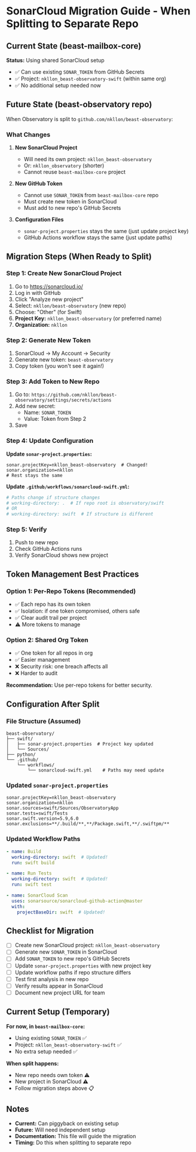 # SonarCloud Migration Guide - When Splitting to Separate Repo

## Current State (beast-mailbox-core)

**Status:** Using shared SonarCloud setup
- ✅ Can use existing `SONAR_TOKEN` from GitHub Secrets
- ✅ Project: `nkllon_beast-observatory-swift` (within same org)
- ✅ No additional setup needed now

## Future State (beast-observatory repo)

When Observatory is split to `github.com/nkllon/beast-observatory`:

### What Changes

1. **New SonarCloud Project**
   - Will need its own project: `nkllon_beast-observatory`
   - Or: `nkllon_observatory` (shorter)
   - Cannot reuse `beast-mailbox-core` project

2. **New GitHub Token**
   - Cannot use `SONAR_TOKEN` from `beast-mailbox-core` repo
   - Must create new token in SonarCloud
   - Must add to new repo's GitHub Secrets

3. **Configuration Files**
   - `sonar-project.properties` stays the same (just update project key)
   - GitHub Actions workflow stays the same (just update paths)

## Migration Steps (When Ready to Split)

### Step 1: Create New SonarCloud Project

1. Go to https://sonarcloud.io/
2. Log in with GitHub
3. Click "Analyze new project"
4. Select: `nkllon/beast-observatory` (new repo)
5. Choose: "Other" (for Swift)
6. **Project Key:** `nkllon_beast-observatory` (or preferred name)
7. **Organization:** `nkllon`

### Step 2: Generate New Token

1. SonarCloud → My Account → Security
2. Generate new token: `beast-observatory`
3. Copy token (you won't see it again!)

### Step 3: Add Token to New Repo

1. Go to: `https://github.com/nkllon/beast-observatory/settings/secrets/actions`
2. Add new secret:
   - Name: `SONAR_TOKEN`
   - Value: Token from Step 2
3. Save

### Step 4: Update Configuration

**Update `sonar-project.properties`:**
```properties
sonar.projectKey=nkllon_beast-observatory  # Changed!
sonar.organization=nkllon
# Rest stays the same
```

**Update `.github/workflows/sonarcloud-swift.yml`:**
```yaml
# Paths change if structure changes
# working-directory: .  # If repo root is observatory/swift
# OR
# working-directory: swift  # If structure is different
```

### Step 5: Verify

1. Push to new repo
2. Check GitHub Actions runs
3. Verify SonarCloud shows new project

## Token Management Best Practices

### Option 1: Per-Repo Tokens (Recommended)
- ✅ Each repo has its own token
- ✅ Isolation: if one token compromised, others safe
- ✅ Clear audit trail per project
- ⚠️ More tokens to manage

### Option 2: Shared Org Token
- ✅ One token for all repos in org
- ✅ Easier management
- ❌ Security risk: one breach affects all
- ❌ Harder to audit

**Recommendation:** Use per-repo tokens for better security.

## Configuration After Split

### File Structure (Assumed)
```
beast-observatory/
├── swift/
│   ├── sonar-project.properties  # Project key updated
│   └── Sources/
├── python/
└── .github/
    └── workflows/
        └── sonarcloud-swift.yml    # Paths may need update
```

### Updated `sonar-project.properties`
```properties
sonar.projectKey=nkllon_beast-observatory
sonar.organization=nkllon
sonar.sources=swift/Sources/ObservatoryApp
sonar.tests=swift/Tests
sonar.swift.version=5.9,6.0
sonar.exclusions=**/.build/**,**/Package.swift,**/.swiftpm/**
```

### Updated Workflow Paths
```yaml
- name: Build
  working-directory: swift  # Updated!
  run: swift build

- name: Run Tests
  working-directory: swift  # Updated!
  run: swift test

- name: SonarCloud Scan
  uses: sonarsource/sonarcloud-github-action@master
  with:
    projectBaseDir: swift  # Updated!
```

## Checklist for Migration

- [ ] Create new SonarCloud project: `nkllon_beast-observatory`
- [ ] Generate new `SONAR_TOKEN` in SonarCloud
- [ ] Add `SONAR_TOKEN` to new repo's GitHub Secrets
- [ ] Update `sonar-project.properties` with new project key
- [ ] Update workflow paths if repo structure differs
- [ ] Test first analysis in new repo
- [ ] Verify results appear in SonarCloud
- [ ] Document new project URL for team

## Current Setup (Temporary)

**For now, in `beast-mailbox-core`:**
- Using existing `SONAR_TOKEN` ✅
- Project: `nkllon_beast-observatory-swift` ✅
- No extra setup needed ✅

**When split happens:**
- New repo needs own token ⚠️
- New project in SonarCloud ⚠️
- Follow migration steps above 📋

## Notes

- **Current:** Can piggyback on existing setup
- **Future:** Will need independent setup
- **Documentation:** This file will guide the migration
- **Timing:** Do this when splitting to separate repo

